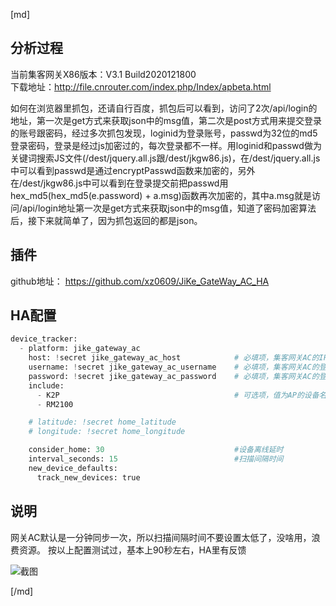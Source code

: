 [md]
## 分析过程
当前集客网关X86版本：V3.1 Build2020121800  
下载地址：http://file.cnrouter.com/index.php/Index/apbeta.html  

如何在浏览器里抓包，还请自行百度，抓包后可以看到，访问了2次/api/login的地址，第一次是get方式来获取json中的msg值，第二次是post方式用来提交登录的账号跟密码，经过多次抓包发现，loginid为登录账号，passwd为32位的md5登录密码，登录是经过js加密过的，每次登录都不一样。用loginid和passwd做为关键词搜索JS文件(/dest/jquery.all.js跟/dest/jkgw86.js)，在/dest/jquery.all.js中可以看到passwd是通过encryptPasswd函数来加密的，另外在/dest/jkgw86.js中可以看到在登录提交前把passwd用hex_md5(hex_md5(e.password) + a.msg)函数再次加密的，其中a.msg就是访问/api/login地址第一次是get方式来获取json中的msg值，知道了密码加密算法后，接下来就简单了，因为抓包返回的都是json。

## 插件
github地址： https://github.com/xz0609/JiKe_GateWay_AC_HA

## HA配置
```python
device_tracker:
  - platform: jike_gateway_ac
    host: !secret jike_gateway_ac_host            # 必填项，集客网关AC的IP地址
    username: !secret jike_gateway_ac_username    # 必填项，集客网关AC的登录账号
    password: !secret jike_gateway_ac_password    # 必填项，集客网关AC的登录密码
    include:
      - K2P                                       # 可选项，值为AP的设备名称，用于过滤AP
      - RM2100

    # latitude: !secret home_latitude
    # longitude: !secret home_longitude

    consider_home: 30                             #设备离线延时
    interval_seconds: 15                          #扫描间隔时间
    new_device_defaults:
      track_new_devices: true
```

## 说明
网关AC默认是一分钟同步一次，所以扫描间隔时间不要设置太低了，没啥用，浪费资源。
按以上配置测试过，基本上90秒左右，HA里有反馈

![截图](https://raw.githubusercontent.com/xz0609/JiKe_GateWay_AC_HA/main/4085187.jpg)


[/md]
